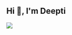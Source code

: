 ## Hi 👋, I'm Deepti

<!--
**deeptisanpurkar111/deeptisanpurkar111** is a ✨ _special_ ✨ repository because its `README.md` (this file) appears on your GitHub profile.

Here are some ideas to get you started:

Senior Infrastructure Tech Engineer, Citi
- 🌱 I’m currently learning ...
- 👯 I’m looking to collaborate on ...
- 🤔 I’m looking for help with ...
- 💬 Ask me about ...
- 📫 How to reach me: ...
- 😄 Pronouns: ...
- ⚡ Fun fact: ...
-->

![](https://leetcard.jacoblin.cool/dstoronto?ext=heatmap)
